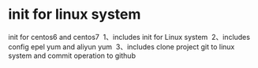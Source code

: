 # init for linux system
init for centos6 and centos7
  1、includes init for Linux system
  2、includes config epel yum and aliyun yum
  3、includes clone project git to linux system and commit operation to github
